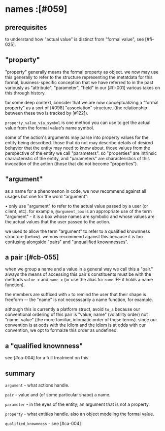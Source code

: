 # names :[#059]

## prerequisites

to understand how "actual value" is distinct from "formal value",
see [#fi-025].




## "property"

"property" generally means the formal property as object. we now may use
this generally to refer to the structure representing the metatdata for
this formal, business-specific conception that we have referred to
in the past variously as "attribute", "parameter", "field" in our
[#fi-001] various takes on this through history.

for some deep context, consider that we are now conceptualizing a
"formal property" as a sort of [#098] "association" structure. (the
relationship between these two is tracked by [#122]).

`property_value_via_symbol` is one method you can use to get the actual
value from the formal value's name symbol.

some of the action's arguments may parse into property values for the
entity being described. those that do not may describe details of
desired behavior that the entity may need to know about. those values
from the perspective of the entity we call "parameters". so "properties"
are intrinsic characteristic of the entity, and "parameters" are
characteristics of this invocation of the action (those that did not
become "properties").




## "argument"

as a name for a phenomenon in code, we now recommend against all usages
but one for the word "argument":

  • only use "argument" to refer to the actual value passed by a user
    (or client, etc). for example, `@argument_box` is an appropriate use
    of the term "argument" - it is a box whose names are symbolic and whose
    values are the actual values that the user passed to the action.

we used to allow the term "argument" to refer to a qualified knownness
structure (below). we now recommend against this because it is too confusing
alongside "pairs" and "unqualified knownnesses".





## a pair :[#cb-055]

when we group a name and a value in a general way we call this a "pair."
always the means of accessing this pair's constituents must be with the
methods `value_x` and `name_x` (or use the alias for `name` IFF it
holds a name function).

the members are suffixed with `x` to remind the user that their shape is
freeform -- the "name" is not necesssarily a name function, for example.

although this is currently a platform struct, avoid `to_a` because our conventional
ordering of this pair is "value, name" (volatility order) not
"name, value" (the more familiar, idiomatic order of these terms).
since our convention is at oods with the idiom and the idiom is at odds
with our convention, we opt to formaize this order as undefined.




## a "qualified knownness"

see [#ca-004] for a full treatment on this.




## summary

`argument` - what actions handle.

`pair` - value and (of some particular shape) a name.

`parameter` - in the eyes of the entity, an argument that is not a property.

`property` - what entities handle. also an object modeling the formal value.

`qualified_knownness` - see [#ca-004]
